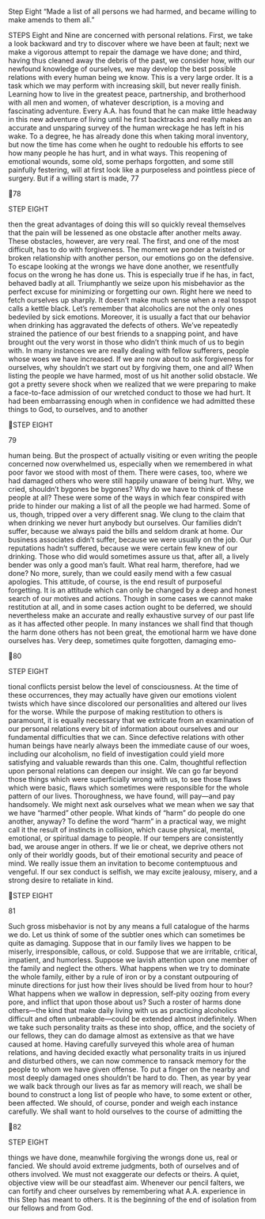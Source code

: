Step Eight
“Made a list of all persons we had harmed, and
became willing to make amends to them all.”

STEPS Eight and Nine are concerned with personal relations. First, we take a look backward and try to discover
where we have been at fault; next we make a vigorous attempt to repair the damage we have done; and third, having thus cleaned away the debris of the past, we consider
how, with our newfound knowledge of ourselves, we may
develop the best possible relations with every human being
we know.
This is a very large order. It is a task which we may perform with increasing skill, but never really finish. Learning
how to live in the greatest peace, partnership, and brotherhood with all men and women, of whatever description, is
a moving and fascinating adventure. Every A.A. has found
that he can make little headway in this new adventure of
living until he first backtracks and really makes an accurate and unsparing survey of the human wreckage he has
left in his wake. To a degree, he has already done this when
taking moral inventory, but now the time has come when
he ought to redouble his efforts to see how many people he
has hurt, and in what ways. This reopening of emotional
wounds, some old, some perhaps forgotten, and some still
painfully festering, will at first look like a purposeless and
pointless piece of surgery. But if a willing start is made,
77

78

STEP EIGHT

then the great advantages of doing this will so quickly reveal themselves that the pain will be lessened as one obstacle after another melts away.
These obstacles, however, are very real. The first, and one
of the most difficult, has to do with forgiveness. The moment we ponder a twisted or broken relationship with another person, our emotions go on the defensive. To escape
looking at the wrongs we have done another, we resentfully
focus on the wrong he has done us. This is especially true if
he has, in fact, behaved badly at all. Triumphantly we seize
upon his misbehavior as the perfect excuse for minimizing
or forgetting our own.
Right here we need to fetch ourselves up sharply. It
doesn’t make much sense when a real tosspot calls a kettle
black. Let’s remember that alcoholics are not the only ones
bedeviled by sick emotions. Moreover, it is usually a fact
that our behavior when drinking has aggravated the defects
of others. We’ve repeatedly strained the patience of our
best friends to a snapping point, and have brought out the
very worst in those who didn’t think much of us to begin
with. In many instances we are really dealing with fellow
sufferers, people whose woes we have increased. If we are
now about to ask forgiveness for ourselves, why shouldn’t
we start out by forgiving them, one and all?
When listing the people we have harmed, most of us hit
another solid obstacle. We got a pretty severe shock when
we realized that we were preparing to make a face-to-face
admission of our wretched conduct to those we had hurt. It
had been embarrassing enough when in confidence we had
admitted these things to God, to ourselves, and to another

STEP EIGHT

79

human being. But the prospect of actually visiting or even
writing the people concerned now overwhelmed us, especially when we remembered in what poor favor we stood
with most of them. There were cases, too, where we had
damaged others who were still happily unaware of being
hurt. Why, we cried, shouldn’t bygones be bygones? Why
do we have to think of these people at all? These were some
of the ways in which fear conspired with pride to hinder
our making a list of all the people we had harmed.
Some of us, though, tripped over a very different snag.
We clung to the claim that when drinking we never hurt
anybody but ourselves. Our families didn’t suffer, because
we always paid the bills and seldom drank at home. Our
business associates didn’t suffer, because we were usually
on the job. Our reputations hadn’t suffered, because we
were certain few knew of our drinking. Those who did
would sometimes assure us that, after all, a lively bender
was only a good man’s fault. What real harm, therefore,
had we done? No more, surely, than we could easily mend
with a few casual apologies.
This attitude, of course, is the end result of purposeful
forgetting. It is an attitude which can only be changed by a
deep and honest search of our motives and actions.
Though in some cases we cannot make restitution at all,
and in some cases action ought to be deferred, we should
nevertheless make an accurate and really exhaustive survey
of our past life as it has affected other people. In many instances we shall find that though the harm done others has
not been great, the emotional harm we have done ourselves
has. Very deep, sometimes quite forgotten, damaging emo-

80

STEP EIGHT

tional conflicts persist below the level of consciousness. At
the time of these occurrences, they may actually have given
our emotions violent twists which have since discolored
our personalities and altered our lives for the worse.
While the purpose of making restitution to others is
paramount, it is equally necessary that we extricate from
an examination of our personal relations every bit of information about ourselves and our fundamental difficulties that we can. Since defective relations with other human
beings have nearly always been the immediate cause of our
woes, including our alcoholism, no field of investigation
could yield more satisfying and valuable rewards than this
one. Calm, thoughtful reflection upon personal relations
can deepen our insight. We can go far beyond those things
which were superficially wrong with us, to see those flaws
which were basic, flaws which sometimes were responsible
for the whole pattern of our lives. Thoroughness, we have
found, will pay—and pay handsomely.
We might next ask ourselves what we mean when we
say that we have “harmed” other people. What kinds of
“harm” do people do one another, anyway? To define the
word “harm” in a practical way, we might call it the result of instincts in collision, which cause physical, mental,
emotional, or spiritual damage to people. If our tempers
are consistently bad, we arouse anger in others. If we lie or
cheat, we deprive others not only of their worldly goods,
but of their emotional security and peace of mind. We really issue them an invitation to become contemptuous and
vengeful. If our sex conduct is selfish, we may excite jealousy, misery, and a strong desire to retaliate in kind.

STEP EIGHT

81

Such gross misbehavior is not by any means a full catalogue of the harms we do. Let us think of some of the
subtler ones which can sometimes be quite as damaging.
Suppose that in our family lives we happen to be miserly,
irresponsible, callous, or cold. Suppose that we are irritable, critical, impatient, and humorless. Suppose we lavish
attention upon one member of the family and neglect the
others. What happens when we try to dominate the whole
family, either by a rule of iron or by a constant outpouring of minute directions for just how their lives should be
lived from hour to hour? What happens when we wallow
in depression, self-pity oozing from every pore, and inflict
that upon those about us? Such a roster of harms done
others—the kind that make daily living with us as practicing alcoholics difficult and often unbearable—could be
extended almost indefinitely. When we take such personality traits as these into shop, office, and the society of our
fellows, they can do damage almost as extensive as that we
have caused at home.
Having carefully surveyed this whole area of human relations, and having decided exactly what personality traits
in us injured and disturbed others, we can now commence
to ransack memory for the people to whom we have given
offense. To put a finger on the nearby and most deeply damaged ones shouldn’t be hard to do. Then, as year by year we
walk back through our lives as far as memory will reach,
we shall be bound to construct a long list of people who
have, to some extent or other, been affected. We should,
of course, ponder and weigh each instance carefully. We
shall want to hold ourselves to the course of admitting the

82

STEP EIGHT

things we have done, meanwhile forgiving the wrongs done
us, real or fancied. We should avoid extreme judgments,
both of ourselves and of others involved. We must not exaggerate our defects or theirs. A quiet, objective view will
be our steadfast aim.
Whenever our pencil falters, we can fortify and cheer
ourselves by remembering what A.A. experience in this
Step has meant to others. It is the beginning of the end of
isolation from our fellows and from God.

